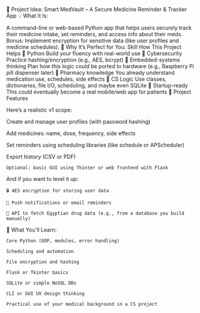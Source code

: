 🚨 Project Idea: Smart MedVault – A Secure Medicine Reminder & Tracker App
💡 What It Is:

A command-line or web-based Python app that helps users securely track their medicine intake, set reminders, and access info about their meds. Bonus: Implement encryption for sensitive data (like user profiles and medicine schedules).
🔧 Why It’s Perfect for You:
Skill	How This Project Helps
🐍 Python	Build your fluency with real-world use
🔐 Cybersecurity	Practice hashing/encryption (e.g., AES, bcrypt)
📱 Embedded-systems thinking	Plan how this logic could be ported to hardware (e.g., Raspberry Pi pill dispenser later)
🧪 Pharmacy knowledge	You already understand medication use, schedules, side effects
🧠 CS Logic	Use classes, dictionaries, file I/O, scheduling, and maybe even SQLite
🚀 Startup-ready	This could eventually become a real mobile/web app for patients
🔨 Project Features

Here’s a realistic v1 scope:

Create and manage user profiles (with password hashing)

Add medicines: name, dose, frequency, side effects

Set reminders using scheduling libraries (like schedule or APScheduler)

Export history (CSV or PDF)

    Optional: basic GUI using Tkinter or web frontend with Flask

And if you want to level it up:

    🔒 AES encryption for storing user data

    🔔 Push notifications or email reminders

    📡 API to fetch Egyptian drug data (e.g., from a database you build manually)

🧩 What You'll Learn:

    Core Python (OOP, modules, error handling)

    Scheduling and automation

    File encryption and hashing

    Flask or Tkinter basics

    SQLite or simple NoSQL DBs

    CLI or GUI UX design thinking

    Practical use of your medical background in a CS project